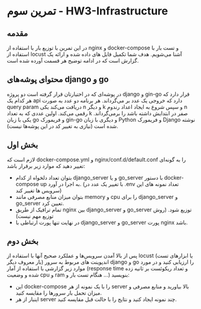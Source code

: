 # تمرین سوم - HW3-Infrastructure

## مقدمه
در این تمرین با توزیع بار با استفاده از nginx و docker-compose و تست بار با استفاده از locust آشنا می‌شویم. هدف شما تکمیل فایل ‌های داده شده و ارائه یک گزارش است که در ادامه توضیح هر قسمت آورده شده است.

## محتوای پوشه‌های django و go

در پوشه‌ای که در اختیارتان قرار گرفته است دو پروژه django و gin-go قرار دارد که هر کدام یک api دارد که خروجی یک عدد بر می‌گرداند. هر برنامه دو عدد به صورت query param دریافت می‌کند یکی n و دیگر k و سپس شروع به ایجاد اعداد رندوم n رقمی می‌کند. اولین عددی که به تعداد k صفر در ابتدایش داشته باشد را برمی‌گرداند. یکی با زبان go و فریمورک gin-go و دیگری با زبان Python و فریمورک Django نوشته شده است (نیازی به تغییر کد در این پوشه‌ها نیست).

## بخش اول

لازم است که docker-compose.yml و nginx/conf.d/default.conf را به گونه‌ای تغییر دهید که موارد زیر برقرار باشد:
- بتوان تعداد دلخواه از کدام django_server و یا go_server با دستور docker-compose up به اجرا در آورد. (با تغییر یک عدد در .env تعداد نمونه های این سرویس ها تغییر کند)
- بتوان میزان منابع مصرفی مانند memory و cpu را برای django_server و go_server تعیین کرد.
- تمام ترافیک از طریق nginx بین django_server و go_server توزیع شود. (روش توزیع مهم نیست)
- در نهایت تنها پورت ارتباطی با django_server و go_server پورت nginx باشد.

## بخش دوم

پس از بالا آمدن سرویس‌ها و عملکرد صحیح آنها با استفاده از locust (یا ابزارهای تست بار معروف دیگر) اندپوینت های مربوط به سرور django و go را ارزیابی کنید و در مورد موارد زیر گزارشی با استفاده از آمار (response time و تعداد ریکوئست بر ثانیه زده شده و وضعیت cpu و ram هنگام تست بار و ...) بنویسید:
- این docker-compose را با یک نمونه از هر server بالا بیاورید و منابع مصرفی و میزان تحمل بار سرورها را مقایسه کنید.
- اینبار از هر server چند نمونه ایجاد کنید و نتایج را با حالت قبل مقایسه کنید.